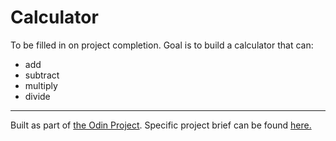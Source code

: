 # Calculator

To be filled in on project completion. Goal is to build a calculator that can:
* add
* subtract
* multiply
* divide

---
Built as part of [the Odin Project](https://www.theodinproject.com/). Specific project brief can be found [here.](https://www.theodinproject.com/lessons/foundations-calculator)